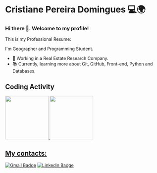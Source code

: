 # Cristiane Pereira Domingues 💻🌍


 ### Hi there 👋. Welcome to my profile!
 
 This is my Professional Resume:

I'm Geographer and Programming Student.

- 📌 Working in a Real Estate Research Company.
- 📚 Currently, learning more about Git, GitHub, Front-end, Python and Databases.

## Coding Activity

 <div>
  <a href="https://github.com/cristianedomingues">
   <img height="140em" src="https://github-readme-stats.vercel.app/api/top-langs/?username=cristianedomingues&layout=compact&langs_count=16&theme=dracula"/>
  <img height="140em" src="https://github-readme-stats.vercel.app/api?username=cristianedomingues&show_icons=true&theme=dracula&include_all_commits=true&count_private=true"/>
  <div>

 ## My contacts:
 
[![Gmail Badge](https://img.shields.io/badge/-gmail-c14438?style=flat-square&logo=Gmail&logoColor=white&link=mailto:cris.domingues@gmail.com)](mailto:cris.domingues@gmail.com)
[![Linkedin Badge](https://img.shields.io/badge/-cristianedomingues-blue?style=flat-square&logo=Linkedin&logoColor=white&link=https://www.linkedin.com/in/cristianedomingues/)](https://www.linkedin.com/in/cristianedomingues/)

<!--
**cristianedomingues/cristianedomingues** is a ✨ _special_ ✨ repository because its `README.md` (this file) appears on your GitHub profile.

Here are some ideas to get you started:

- 🔭 I’m currently working on ..
- 🌱 I’m currently learning ...
- 👯 I’m looking to collaborate on ...
- 🤔 I’m looking for help with ...
- 💬 Ask me about ...
- 📫 How to reach me: ...
- 😄 Pronouns: ...
- ⚡ Fun fact: ...
-->

